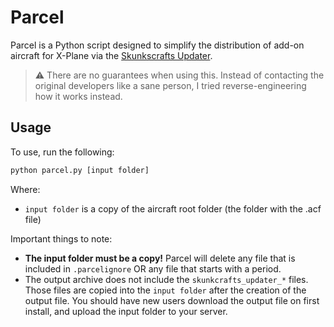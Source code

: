 # Parcel
Parcel is a Python script designed to simplify the distribution of add-on aircraft for X-Plane via the [Skunkscrafts Updater](https://forums.x-plane.org/index.php?/forums/forum/406-skunkcrafts-updater/).

> ⚠️ There are no guarantees when using this. Instead of contacting the original developers like a sane person, I tried reverse-engineering how it works instead.

## Usage
To use, run the following:
```sh
python parcel.py [input folder]
```
Where:
* `input folder` is a copy of the aircraft root folder (the folder with the .acf file)

Important things to note:
* **The input folder must be a copy!** Parcel will delete any file that is included in `.parcelignore` OR any file that starts with a period.
* The output archive does not include the `skunkcrafts_updater_*` files. Those files are copied into the `input folder` after the creation of the output file. You should have new users download the output file on first install, and upload the input folder to your server.